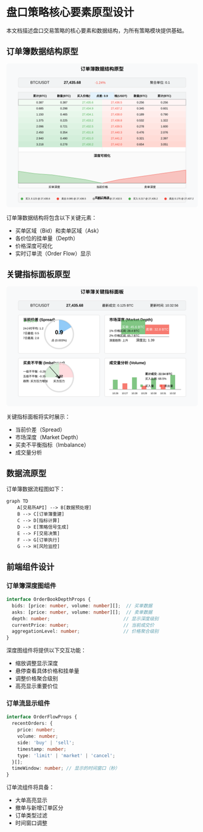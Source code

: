 # 盘口策略核心要素原型设计

本文档描述盘口交易策略的核心要素和数据结构，为所有策略模块提供基础。

## 订单簿数据结构原型

![订单簿数据结构](./images/order_book_structure.svg)

订单簿数据结构将包含以下关键元素：
- 买单区域（Bid）和卖单区域（Ask）
- 各价位的挂单量（Depth）
- 价格深度可视化
- 实时订单流（Order Flow）显示

## 关键指标面板原型

![关键指标面板](./images/order_book_metrics_panel.svg)

关键指标面板将实时展示：
- 当前价差（Spread）
- 市场深度（Market Depth）
- 买卖不平衡指标（Imbalance）
- 成交量分析

## 数据流原型

订单簿数据流程图如下：

```mermaid
graph TD
    A[交易所API] --> B[数据预处理]
    B --> C[订单簿重建]
    C --> D[指标计算]
    D --> E[策略信号生成]
    E --> F[交易决策]
    F --> G[订单执行]
    G --> H[风险监控]
```

## 前端组件设计

### 订单簿深度图组件

```typescript
interface OrderBookDepthProps {
  bids: [price: number, volume: number][];  // 买单数据
  asks: [price: number, volume: number][];  // 卖单数据
  depth: number;                           // 显示深度级别
  currentPrice: number;                    // 当前成交价
  aggregationLevel: number;                // 价格聚合级别
}
```

深度图组件将提供以下交互功能：
- 缩放调整显示深度
- 悬停查看具体价格和挂单量
- 调整价格聚合级别
- 高亮显示重要价位

### 订单流显示组件

```typescript
interface OrderFlowProps {
  recentOrders: {
    price: number;
    volume: number;
    side: 'buy' | 'sell';
    timestamp: number;
    type: 'limit' | 'market' | 'cancel';
  }[];
  timeWindow: number; // 显示的时间窗口（秒）
}
```

订单流组件将具备：
- 大单高亮显示
- 撤单与新增订单区分
- 订单类型过滤
- 时间窗口调整 